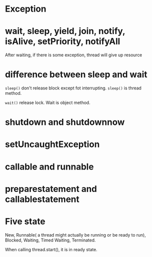 # Exception

# wait, sleep, yield, join, notify, isAlive, setPriority, notifyAll

After waiting, if there is some exception, thread will give up resource

# difference between sleep and wait

```sleep()``` don't release block except fot interrupting. ```sleep()``` is thread method.

```wait()``` release lock. Wait is object method.



# shutdown and shutdownnow

# setUncaughtException

# callable and runnable

# preparestatement and callablestatement

# Five state

New, Runnable( a thread might actually be running or be ready to run), Blocked, Waiting, Timed Waiting, Terminated.

When calling thread.start(), it is in ready state.

